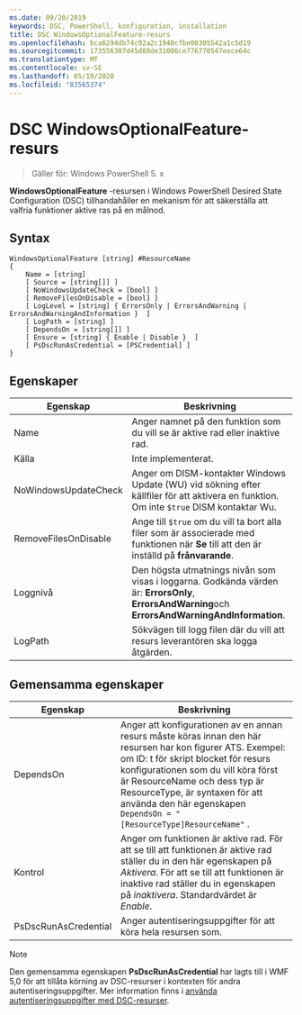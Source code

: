 ```yaml
---
ms.date: 09/20/2019
keywords: DSC, PowerShell, konfiguration, installation
title: DSC WindowsOptionalFeature-resurs
ms.openlocfilehash: bca6294db74c92a2c1940cfbe00305542a1c5d19
ms.sourcegitcommit: 173556307d45d88de31086ce776770547eece64c
ms.translationtype: MT
ms.contentlocale: sv-SE
ms.lasthandoff: 05/19/2020
ms.locfileid: "83565374"
---
```

# <a name="dsc-windowsoptionalfeature-resource"></a>DSC WindowsOptionalFeature-resurs

> Gäller för: Windows PowerShell 5. x

**WindowsOptionalFeature** -resursen i Windows PowerShell Desired State Configuration (DSC) tillhandahåller en mekanism för att säkerställa att valfria funktioner aktive ras på en målnod.

## <a name="syntax"></a>Syntax

```Syntax
WindowsOptionalFeature [string] #ResourceName
{
    Name = [string]
    [ Source = [string[]] ]
    [ NoWindowsUpdateCheck = [bool] ]
    [ RemoveFilesOnDisable = [bool] ]
    [ LogLevel = [string] { ErrorsOnly | ErrorsAndWarning | ErrorsAndWarningAndInformation }  ]
    [ LogPath = [string] ]
    [ DependsOn = [string[]] ]
    [ Ensure = [string] { Enable | Disable }  ]
    [ PsDscRunAsCredential = [PSCredential] ]
}
```

## <a name="properties"></a>Egenskaper

|Egenskap |Beskrivning |
|---|---|
|Name |Anger namnet på den funktion som du vill se är aktive rad eller inaktive rad. |
|Källa |Inte implementerat. |
|NoWindowsUpdateCheck |Anger om DISM-kontakter Windows Update (WU) vid sökning efter källfiler för att aktivera en funktion. Om inte `$true` DISM kontaktar Wu. |
|RemoveFilesOnDisable |Ange till `$true` om du vill ta bort alla filer som är associerade med funktionen när **Se** till att den är inställd på **frånvarande**. |
|Loggnivå |Den högsta utmatnings nivån som visas i loggarna. Godkända värden är: **ErrorsOnly**, **ErrorsAndWarning**och **ErrorsAndWarningAndInformation**. |
|LogPath |Sökvägen till logg filen där du vill att resurs leverantören ska logga åtgärden. |

## <a name="common-properties"></a>Gemensamma egenskaper

|Egenskap |Beskrivning |
|---|---|
|DependsOn |Anger att konfigurationen av en annan resurs måste köras innan den här resursen har kon figurer ATS. Exempel: om ID: t för skript blocket för resurs konfigurationen som du vill köra först är ResourceName och dess typ är ResourceType, är syntaxen för att använda den här egenskapen `DependsOn = "[ResourceType]ResourceName"` . |
|Kontrol |Anger om funktionen är aktive rad. För att se till att funktionen är aktive rad ställer du in den här egenskapen på _Aktivera_. För att se till att funktionen är inaktive rad ställer du in egenskapen på _inaktivera_. Standardvärdet är _Enable_. |
|PsDscRunAsCredential |Anger autentiseringsuppgifter för att köra hela resursen som. |

> [!NOTE]
> Den gemensamma egenskapen **PsDscRunAsCredential** har lagts till i WMF 5,0 för att tillåta körning av DSC-resurser i kontexten för andra autentiseringsuppgifter. Mer information finns i [använda autentiseringsuppgifter med DSC-resurser](../../../configurations/runasuser.md).
